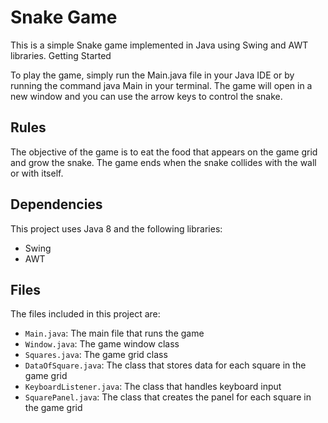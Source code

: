 # Snake Game

This is a simple Snake game implemented in Java using Swing and AWT libraries.
Getting Started

To play the game, simply run the Main.java file in your Java IDE or by running the command java Main in your terminal. The game will open in a new window and you can use the arrow keys to control the snake.

## Rules

The objective of the game is to eat the food that appears on the game grid and grow the snake. The game ends when the snake collides with the wall or with itself.

## Dependencies

This project uses Java 8 and the following libraries:

- Swing
- AWT

## Files

The files included in this project are:

- `Main.java`: The main file that runs the game
- `Window.java`: The game window class
- `Squares.java`: The game grid class
- `DataOfSquare.java`: The class that stores data for each square in the game grid
- `KeyboardListener.java`: The class that handles keyboard input
- `SquarePanel.java`: The class that creates the panel for each square in the game grid
